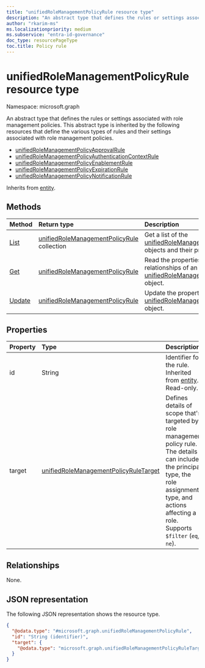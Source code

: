 ```yaml
---
title: "unifiedRoleManagementPolicyRule resource type"
description: "An abstract type that defines the rules or settings associated with role management policies."
author: "rkarim-ms"
ms.localizationpriority: medium
ms.subservice: "entra-id-governance"
doc_type: resourcePageType
toc.title: Policy rule
---
```


# unifiedRoleManagementPolicyRule resource type

Namespace: microsoft.graph


An abstract type that defines the rules or settings associated with role management policies. This abstract type is inherited by the following resources that define the various types of rules and their settings associated with role management policies.
+ [unifiedRoleManagementPolicyApprovalRule](unifiedrolemanagementpolicyapprovalrule.md)
+ [unifiedRoleManagementPolicyAuthenticationContextRule](unifiedrolemanagementpolicyauthenticationcontextrule.md)
+ [unifiedRoleManagementPolicyEnablementRule](unifiedrolemanagementpolicyenablementrule.md)
+ [unifiedRoleManagementPolicyExpirationRule](unifiedrolemanagementpolicyexpirationrule.md)
+ [unifiedRoleManagementPolicyNotificationRule](unifiedrolemanagementpolicynotificationrule.md)

Inherits from [entity](../resources/entity.md).

## Methods

|Method|Return type|Description|
|:---|:---|:---|
|[List](../api/unifiedrolemanagementpolicy-list-rules.md)|[unifiedRoleManagementPolicyRule](../resources/unifiedrolemanagementpolicyrule.md) collection|Get a list of the [unifiedRoleManagementPolicyRule](../resources/unifiedrolemanagementpolicyrule.md) objects and their properties.|
|[Get](../api/unifiedrolemanagementpolicyrule-get.md)|[unifiedRoleManagementPolicyRule](../resources/unifiedrolemanagementpolicyrule.md)|Read the properties and relationships of an [unifiedRoleManagementPolicyRule](../resources/unifiedrolemanagementpolicyrule.md) object.|
|[Update](../api/unifiedrolemanagementpolicyrule-update.md)|[unifiedRoleManagementPolicyRule](../resources/unifiedrolemanagementpolicyrule.md)|Update the properties of an [unifiedRoleManagementPolicyRule](../resources/unifiedrolemanagementpolicyrule.md) object.|

## Properties
|Property|Type|Description|
|:---|:---|:---|
|id|String|Identifier for the rule. Inherited from [entity](../resources/entity.md). Read-only.|
|target|[unifiedRoleManagementPolicyRuleTarget](../resources/unifiedrolemanagementpolicyruletarget.md)| Defines details of scope that's targeted by role management policy rule. The details can include the principal type, the role assignment type, and actions affecting a role. Supports `$filter` (`eq`, `ne`).|

## Relationships
None.

## JSON representation
The following JSON representation shows the resource type.
<!-- {
  "blockType": "resource",
  "keyProperty": "id",
  "@odata.type": "microsoft.graph.unifiedRoleManagementPolicyRule",
  "baseType": "microsoft.graph.entity",
  "openType": false
}
-->
``` json
{
  "@odata.type": "#microsoft.graph.unifiedRoleManagementPolicyRule",
  "id": "String (identifier)",
  "target": {
    "@odata.type": "microsoft.graph.unifiedRoleManagementPolicyRuleTarget"
  }
}
```

